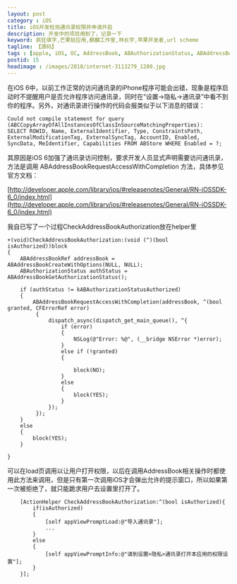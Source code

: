 ```yaml
---
layout: post
category : iOS
title: iOS开发检测通讯录权限并申请开启
description: 开发中的项目用到了，记录一下
keyword: 疯狂填字,芒果轻应用,麒麟工作室,林长宇,苹果开发者,url scheme
tagline: 【源码】
tags : [apple, iOS, OC, AddressBook, ABAuthorizationStatus, ABAddressBookGetAuthorizationStatus, ABAddressBookRequestAccessWithCompletion]
postid: 15
headimage : /images/2018/internet-3113279_1280.jpg
---
```


在iOS 6中，以前工作正常的访问通讯录的iPhone程序可能会出错，现象是程序启动时不提醒用户是否允许程序访问通讯录，同时在“设置->隐私->通讯录”中看不到你的程序。另外，对通讯录进行操作的代码会报类似于以下消息的错误：

    Could not compile statement for query (ABCCopyArrayOfAllInstancesOfClassInSourceMatchingProperties):  
    SELECT ROWID, Name, ExternalIdentifier, Type, ConstraintsPath, ExternalModificationTag, ExternalSyncTag, AccountID, Enabled, SyncData, MeIdentifier, Capabilities FROM ABStore WHERE Enabled = ?;  

其原因是iOS 6加强了通讯录访问控制，要求开发人员显式声明需要访问通讯录，方法是调用 ABAddressBookRequestAccessWithCompletion
方法，具体参见官方文档：

[http://developer.apple.com/library/ios/#releasenotes/General/RN-iOSSDK-6_0/index.html](http://developer.apple.com/library/ios/#releasenotes/General/RN-iOSSDK-6_0/index.html)


我自已写了一个过程CheckAddressBookAuthorization放在helper里

    +(void)CheckAddressBookAuthorization:(void (^)(bool isAuthorized))block
    {
        ABAddressBookRef addressBook = ABAddressBookCreateWithOptions(NULL, NULL);
        ABAuthorizationStatus authStatus = ABAddressBookGetAuthorizationStatus();

        if (authStatus != kABAuthorizationStatusAuthorized)
        {
            ABAddressBookRequestAccessWithCompletion(addressBook, ^(bool granted, CFErrorRef error)
             {
                 dispatch_async(dispatch_get_main_queue(), ^{
                     if (error)
                     {
                         NSLog(@"Error: %@", (__bridge NSError *)error);
                     }
                     else if (!granted)
                     {

                         block(NO);
                     }
                     else
                     {
                         block(YES);
                     }
                 });  
             });  
        }
        else
        {
            block(YES);
        }

    }

可以在load页调用以让用户打开权限，以后在调用AddressBook相关操作时都使用此方法来调用，但是只有第一次调用iOS才会弹出允许的提示窗口，所以如果第一次被拒绝了，就只能跪求用户去设置里打开了。

```
    [ActionHelper CheckAddressBookAuthorization:^(bool isAuthorized){
        if(isAuthorized)
        {
            [self appViewPromptLoad:@"导入通讯录"];
            ...
        }
        else
        {
            [self appViewPromptInfo:@"请到设置>隐私>通讯录打开本应用的权限设置"];
        }
    }];
```
